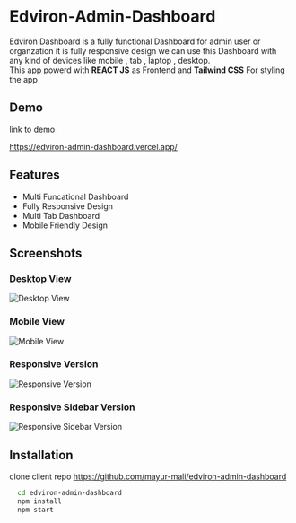 # Edviron-Admin-Dashboard

Edviron Dashboard is a fully functional Dashboard for admin user or organzation it is fully responsive design we can use this Dashboard with any kind of devices like mobile , tab , laptop , desktop.  
This app powerd with **REACT JS** as Frontend and **Tailwind CSS** For styling the app

## Demo

link to demo

https://edviron-admin-dashboard.vercel.app/

## Features

- Multi Funcational Dashboard
- Fully Responsive Design
- Multi Tab Dashboard
- Mobile Friendly Design

## Screenshots

### Desktop View

![Desktop View](https://i.ibb.co/D7Y9PRS/dashboard-desktop.jpg)

### Mobile View

![Mobile View ](https://i.ibb.co/gSb8cZ1/Mobile-version-dashbaord.jpg)

### Responsive Version

![Responsive Version](https://i.ibb.co/Xyt0gDJ/resonsive-version-main.jpg)

### Responsive Sidebar Version

![Responsive Sidebar Version](https://i.ibb.co/qD5FQLB/sidebar-in-responsive-version.jpg)

## Installation

clone client repo https://github.com/mayur-mali/edviron-admin-dashboard

```bash
  cd edviron-admin-dashboard
  npm install
  npm start
```
